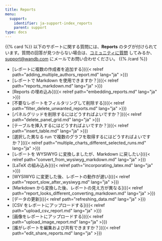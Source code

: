 ```yaml
---
title: Reports
menu:
  support:
    identifier: ja-support-index_reports
    parent: support
type: docs
---
```


{{% card %}}
以下のサポートに関する質問には、**Reports** のタグが付けられています。質問の回答が見つからない場合は、[コミュニティに質問](https://community.wandb.ai/) してみるか、[support@wandb.com](mailto:support@wandb.com) にメールでお問い合わせください。
{{% /card %}}

- [レポートに複数の作成者を追加する]({{< relref path="adding_multiple_authors_report.md" lang="ja" >}})
- [レポートで Markdown を使用できますか？]({{< relref path="reports_markdown.md" lang="ja" >}})
- [Reports の埋め込み]({{< relref path="embedding_reports.md" lang="ja" >}})
- [不要なレポートをフィルタリングして削除する]({{< relref path="filter_delete_unwanted_reports.md" lang="ja" >}})
- [パネルグリッドを削除するにはどうすればよいですか？]({{< relref path="delete_panel_grid.md" lang="ja" >}})
- [テーブルを挿入するにはどうすればよいですか？]({{< relref path="insert_table.md" lang="ja" >}})
- [選択した異なる run で複数のグラフを取得するにはどうすればよいですか？]({{< relref path="multiple_charts_different_selected_runs.md" lang="ja" >}})
- [レポートを WYSIWYG に変換しましたが、Markdown に戻したい]({{< relref path="convert_from_wysiwyg_markdown.md" lang="ja" >}})
- [LaTeX の組み込み]({{< relref path="incorporating_latex.md" lang="ja" >}})
- [WYSIWYG に変更した後、レポートの動作が遅い]({{< relref path="report_slow_after_wysiwyg.md" lang="ja" >}})
- [Markdown から変換した後、レポートの見え方が異なる]({{< relref path="report_looks_different_converting_markdown.md" lang="ja" >}})
- [データの更新]({{< relref path="refreshing_data.md" lang="ja" >}})
- [CSV をレポートにアップロードする]({{< relref path="upload_csv_report.md" lang="ja" >}})
- [画像をレポートにアップロードする]({{< relref path="upload_image_report.md" lang="ja" >}})
- [誰がレポートを編集および共有できますか？]({{< relref path="edit_share_reports.md" lang="ja" >}})
